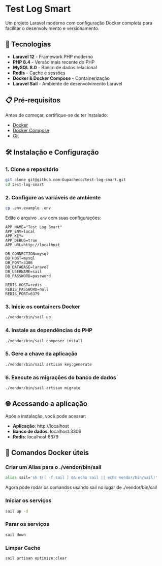 # Test Log Smart

Um projeto Laravel moderno com configuração Docker completa para facilitar o desenvolvimento e versionamento.

## 🚀 Tecnologias

- **Laravel 12** - Framework PHP moderno
- **PHP 8.4** - Versão mais recente do PHP
- **MySQL 8.0** - Banco de dados relacional
- **Redis** - Cache e sessões
- **Docker & Docker Compose** - Containerização
- **Laravel Sail** - Ambiente de desenvolvimento Laravel

## 📋 Pré-requisitos

Antes de começar, certifique-se de ter instalado:

- [Docker](https://docs.docker.com/get-docker/)
- [Docker Compose](https://docs.docker.com/compose/install/)
- [Git](https://git-scm.com/downloads)

## 🛠️ Instalação e Configuração

### 1. Clone o repositório

```bash
git clone git@github.com:Gupacheco/test-log-smart.git
cd test-log-smart
```

### 2. Configure as variáveis de ambiente

```bash
cp .env.example .env
```

Edite o arquivo `.env` com suas configurações:

```env
APP_NAME="Test Log Smart"
APP_ENV=local
APP_KEY=
APP_DEBUG=true
APP_URL=http://localhost

DB_CONNECTION=mysql
DB_HOST=mysql
DB_PORT=3306
DB_DATABASE=laravel
DB_USERNAME=sail
DB_PASSWORD=password

REDIS_HOST=redis
REDIS_PASSWORD=null
REDIS_PORT=6379
```

### 3. Inicie os containers Docker

```bash
./vendor/bin/sail up
```

### 4. Instale as dependências do PHP

```bash
./vendor/bin/sail composer install
```

### 5. Gere a chave da aplicação

```bash
./vendor/bin/sail artisan key:generate
```

### 6. Execute as migrações do banco de dados

```bash
./vendor/bin/sail artisan migrate
```

## 🌐 Acessando a aplicação

Após a instalação, você pode acessar:

- **Aplicação**: http://localhost
- **Banco de dados**: localhost:3306
- **Redis**: localhost:6379


## 🐳 Comandos Docker úteis

### Criar um Alias para o ./vendor/bin/sail
```bash
alias sail='sh $([ -f sail ] && echo sail || echo vendor/bin/sail)'
```

Agora pode rodar os comandos usando sail no lugar de ./vendor/bin/sail

### Iniciar os serviços
```bash
sail up -d
```

### Parar os serviços
```bash
sail down
```

### Limpar Cache
```bash
sail artisan optimize:clear
```
